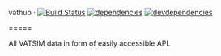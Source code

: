 vathub
&middot;
[![Build Status](https://travis-ci.org/Vatsinator/vathub.svg?branch=master)](https://travis-ci.org/Vatsinator/vathub)
[![dependencies](https://david-dm.org/Vatsinator/vathub.svg)](https://david-dm.org/Vatsinator/vathub)
[![devdependencies](https://david-dm.org/Vatsinator/vathub/dev-status.svg)](https://david-dm.org/Vatsinator/vathub?type=dev)

=====

All VATSIM data in form of easily accessible API.

